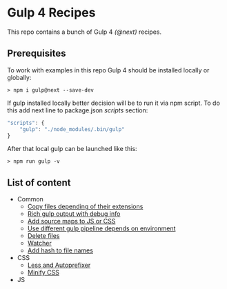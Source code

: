 # Gulp 4 Recipes
This repo contains a bunch of Gulp 4 _(@next)_ recipes.

## Prerequisites
To work with examples in this repo Gulp 4 should be installed locally or globally:
```
> npm i gulp@next --save-dev
```
If gulp installed locally better decision will be to run it via npm script. To do this add next line to package.json _scripts_ section:
```javascript
"scripts": {
    "gulp": "./node_modules/.bin/gulp"
}
```
After that local gulp can be launched like this:
```
> npm run gulp -v
```

## List of content
* Common
  * [Copy files depending of their extensions](./recipes/copy_files_depending_of_their_extensions/description.md)
  * [Rich gulp output with debug info](./recipes/rich_gulp_output_with_debug_info/description.md)
  * [Add source maps to JS or CSS](./recipes/add_source_maps_to_js_or_css/description.md)
  * [Use different gulp pipeline depends on environment](./recipes/use_different_gulp_pipeline_depends_on_environment/description.md)
  * [Delete files](./recipes/delete_files/description.md)
  * [Watcher](./recipes/watcher/description.md)
  * [Add hash to file names](./recipes/add_hash_to_file_names/description.md)
* CSS
  * [Less and Autoprefixer](./recipes/less_and_autoprefixer/description.md)
  * [Minify CSS](./recipes/minify_css/description.md)
* JS